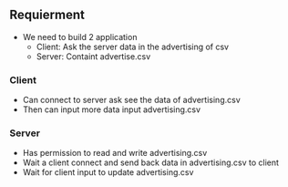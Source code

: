 ## Requierment
- We need to build 2 application
    - Client: Ask the server data in the advertising of csv
    - Server: Containt advertise.csv

### Client
- Can connect to server ask see the data of advertising.csv
- Then can input more data input advertising.csv

### Server
- Has permission to read and write advertising.csv
- Wait a client connect and send back data in advertising.csv to client
- Wait for client input to update advertising.csv